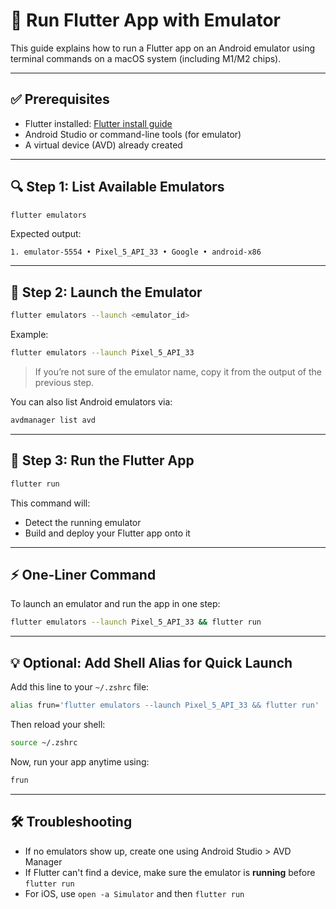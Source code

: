 # 🚀 Run Flutter App with Emulator

This guide explains how to run a Flutter app on an Android emulator using terminal commands on a macOS system (including M1/M2 chips).

---

## ✅ Prerequisites

- Flutter installed: [Flutter install guide](https://docs.flutter.dev/get-started/install/macos)
- Android Studio or command-line tools (for emulator)
- A virtual device (AVD) already created

---

## 🔍 Step 1: List Available Emulators

```bash
flutter emulators
```

Expected output:
```
1. emulator-5554 • Pixel_5_API_33 • Google • android-x86
```

---

## 🚀 Step 2: Launch the Emulator

```bash
flutter emulators --launch <emulator_id>
```

Example:
```bash
flutter emulators --launch Pixel_5_API_33
```

> If you’re not sure of the emulator name, copy it from the output of the previous step.

You can also list Android emulators via:
```bash
avdmanager list avd
```

---

## 🏃 Step 3: Run the Flutter App

```bash
flutter run
```

This command will:
- Detect the running emulator
- Build and deploy your Flutter app onto it

---

## ⚡ One-Liner Command

To launch an emulator and run the app in one step:

```bash
flutter emulators --launch Pixel_5_API_33 && flutter run
```

---

## 💡 Optional: Add Shell Alias for Quick Launch

Add this line to your `~/.zshrc` file:

```zsh
alias frun='flutter emulators --launch Pixel_5_API_33 && flutter run'
```

Then reload your shell:

```bash
source ~/.zshrc
```

Now, run your app anytime using:

```bash
frun
```

---

## 🛠 Troubleshooting

- If no emulators show up, create one using Android Studio > AVD Manager
- If Flutter can't find a device, make sure the emulator is **running** before `flutter run`
- For iOS, use `open -a Simulator` and then `flutter run`
